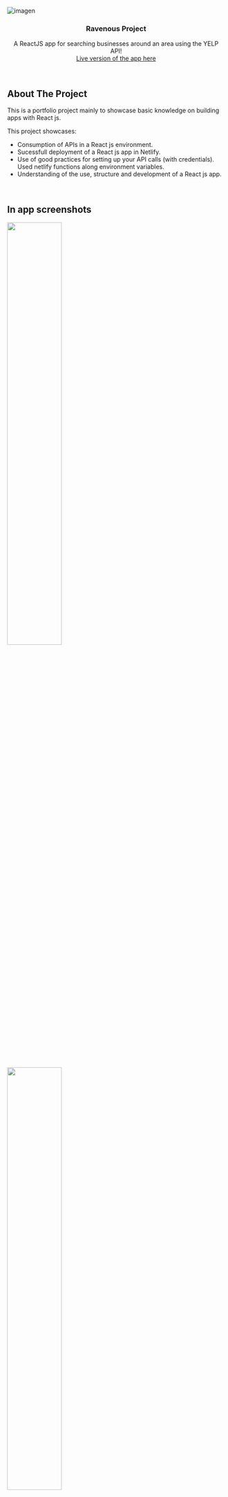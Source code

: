 
<!-- PROJECT LOGO -->
![imagen](https://github.com/EdgarB/react_ravaneous/assets/8718214/0116279e-a2ca-4254-9308-6b5b0ea6d819)
<br />
<div align="center">

  <h3 align="center">Ravenous Project </h3>

  <p align="center">
    A ReactJS app for searching businesses around an area using the YELP API!
    <br/>
    <a href="https://capable-bombolone-ca6bad.netlify.app/">Live version of the app here</a>
  </p>
</div>
&nbsp;  

<!-- ABOUT THE PROJECT -->
## About The Project
This is a portfolio project mainly to showcase basic knowledge on building apps with React js.

This project showcases:
* Consumption of APIs in a React js environment.
* Sucessfull deployment of a React js app in Netlify.
* Use of good practices for setting up your API calls (with credentials). Used netlify functions along environment variables.
* Understanding of the use, structure and development of a React js app.

&nbsp;  
## In app screenshots
<div>
  <img style="width:50%;" src="https://github.com/EdgarB/react_ravaneous/assets/8718214/af85d8c0-f0a6-4931-9ce3-de03ef1a63c4"/>
  <img style="width:50%;" src="https://github.com/EdgarB/react_ravaneous/assets/8718214/a4eb7afa-51f0-4014-b9d6-ddccdec8941b"/>
</div>


&nbsp;  


### Built With
[![React][React.js]][React-url]

&nbsp;  






<!-- LICENSE -->
## License

Distributed under the MIT License. See `LICENSE.txt` for more information.




&nbsp;  
<!-- CONTACT -->
## Contact

Edgar B - [Linkedin](linkedin.com/in/edgar-daniel-bustillos-rivera-99a454a9)

Project Link: [https://github.com/EdgarB/react_ravaneous/tree/main](https://github.com/EdgarB/react_ravaneous/tree/main)


&nbsp;  

<!-- ACKNOWLEDGMENTS -->
## Acknowledgments
Thanks to all the amazing tools and resources available that made this project a possibility!

* [Codecademy](https://codecademy.com)
* [Google fonts](https://fonts.google.com/)
* [SCSS](https://www.google.com/url?sa=t&rct=j&q=&esrc=s&source=web&cd=&cad=rja&uact=8&ved=2ahUKEwju1YjouMGBAxUfLEQIHTl9D8AQFnoECAsQAQ&url=https%3A%2F%2Fsass-lang.com%2F&usg=AOvVaw0p_IRgLEbIPRGWtlW7Wph8&opi=89978449)
* [How To Hide API Keys Using Netlify from Dan Fletcher](https://youtu.be/m2Dr4L_Ab14?si=iwdp4YRqfj2E1_XG)
* [CLSX npm module](https://www.npmjs.com/package/clsx)
* [Netlify](https://www.netlify.com/)
* [Yelp API](https://www.yelp.com/developers)


&nbsp;  

<!-- MARKDOWN LINKS & IMAGES -->
<!-- https://www.markdownguide.org/basic-syntax/#reference-style-links -->
[contributors-shield]: https://img.shields.io/github/contributors/othneildrew/Best-README-Template.svg?style=for-the-badge
[contributors-url]: https://github.com/othneildrew/Best-README-Template/graphs/contributors
[forks-shield]: https://img.shields.io/github/forks/othneildrew/Best-README-Template.svg?style=for-the-badge
[forks-url]: https://github.com/othneildrew/Best-README-Template/network/members
[stars-shield]: https://img.shields.io/github/stars/othneildrew/Best-README-Template.svg?style=for-the-badge
[stars-url]: https://github.com/othneildrew/Best-README-Template/stargazers
[issues-shield]: https://img.shields.io/github/issues/othneildrew/Best-README-Template.svg?style=for-the-badge
[issues-url]: https://github.com/othneildrew/Best-README-Template/issues
[license-shield]: https://img.shields.io/github/license/othneildrew/Best-README-Template.svg?style=for-the-badge
[license-url]: https://github.com/othneildrew/Best-README-Template/blob/master/LICENSE.txt
[linkedin-shield]: https://img.shields.io/badge/-LinkedIn-black.svg?style=for-the-badge&logo=linkedin&colorB=555
[linkedin-url]: https://linkedin.com/in/othneildrew
[product-screenshot]: images/screenshot.png
[Next.js]: https://img.shields.io/badge/next.js-000000?style=for-the-badge&logo=nextdotjs&logoColor=white
[Next-url]: https://nextjs.org/
[React.js]: https://img.shields.io/badge/React-20232A?style=for-the-badge&logo=react&logoColor=61DAFB
[React-url]: https://reactjs.org/
[Vue.js]: https://img.shields.io/badge/Vue.js-35495E?style=for-the-badge&logo=vuedotjs&logoColor=4FC08D
[Vue-url]: https://vuejs.org/
[Angular.io]: https://img.shields.io/badge/Angular-DD0031?style=for-the-badge&logo=angular&logoColor=white
[Angular-url]: https://angular.io/
[Svelte.dev]: https://img.shields.io/badge/Svelte-4A4A55?style=for-the-badge&logo=svelte&logoColor=FF3E00
[Svelte-url]: https://svelte.dev/
[Laravel.com]: https://img.shields.io/badge/Laravel-FF2D20?style=for-the-badge&logo=laravel&logoColor=white
[Laravel-url]: https://laravel.com
[Bootstrap.com]: https://img.shields.io/badge/Bootstrap-563D7C?style=for-the-badge&logo=bootstrap&logoColor=white
[Bootstrap-url]: https://getbootstrap.com
[JQuery.com]: https://img.shields.io/badge/jQuery-0769AD?style=for-the-badge&logo=jquery&logoColor=white
[JQuery-url]: https://jquery.com 
